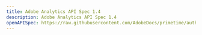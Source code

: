 ```yaml
---
title: Adobe Analytics API Spec 1.4
description: Adobe Analytics API Spec 1.4
openAPISpec: https://raw.githubusercontent.com/AdobeDocs/primetime/authAPI/src/pages/guides/oclient.json
--- 
```

